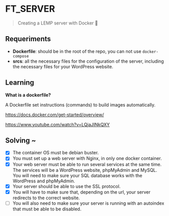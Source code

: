# FT_SERVER
> Creating a LEMP server with Docker 🐳

## Requeriments

- **Dockerfile**: should be in the root of the repo, you can not use ```docker-compose```   
- **srcs**: all the necessary files for the configuration of the server, including  the necessary files for your WordPress website.

## Learning

**What is a dockerfile?**

A Dockerfile set instructions (commands) to build images automatically.

https://docs.docker.com/get-started/overview/

https://www.youtube.com/watch?v=LQjaJINkQXY

## Solving ~

- [x] The container OS must be debian buster.
- [x] You must set up a web server with Nginx, in only one docker container.
- [x] Your web server must be able to run several services at the same time.
 The services will be a WordPress website, phpMyAdmin and MySQL.
 You will need to make sure your SQL database works with the WordPress and phpMyAdmin.
- [x] Your server should be able to use the SSL protocol.
- [x] You will have to make sure that, depending on the url, your server redirects to the
correct website.
- [ ] You will also need to make sure your server is running with an autoindex that must be able to be disabled.

